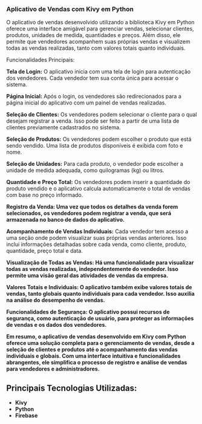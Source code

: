 ### Aplicativo de Vendas com Kivy em Python

O aplicativo de vendas desenvolvido utilizando a biblioteca Kivy em Python oferece uma interface amigável para gerenciar vendas, selecionar clientes, produtos, unidades de medida, quantidades e preços. Além disso, ele permite que vendedores acompanhem suas próprias vendas e visualizem todas as vendas realizadas, tanto com valores totais quanto individuais.

Funcionalidades Principais:

<b>Tela de Login:</b> O aplicativo inicia com uma tela de login para autenticação dos vendedores. Cada vendedor tem sua conta única para acessar o sistema.

<b>Página Inicial:</b> Após o login, os vendedores são redirecionados para a página inicial do aplicativo com um painel de vendas realizadas.

<b>Seleção de Clientes:</b> Os vendedores podem selecionar o cliente para o qual desejam registrar a venda. Isso pode ser feito a partir de uma lista de clientes previamente cadastrados no sistema.

<b>Seleção de Produtos:</b> Os vendedores podem escolher o produto que está sendo vendido. Uma lista de produtos disponíveis é exibida com foto e nome.

<b>Seleção de Unidades:</b> Para cada produto, o vendedor pode escolher a unidade de medida adequada, como quilogramas (kg) ou litros.

<b>Quantidade e Preço Total:</b> Os vendedores podem inserir a quantidade do produto vendido e o aplicativo calcula automaticamente o total de vendas com base no preço informado.

<b>Registro da Venda: Uma vez que todos os detalhes da venda forem selecionados, os vendedores podem registrar a venda, que será armazenada no banco de dados do aplicativo.</b>

<b>Acompanhamento de Vendas Individuais:</b> Cada vendedor tem acesso a uma seção onde podem visualizar suas próprias vendas anteriores. Isso inclui informações detalhadas sobre cada venda, como cliente, produto, quantidade, preço total e data.

<b>Visualização de Todas as Vendas: Há uma funcionalidade para visualizar todas as vendas realizadas, independentemente do vendedor. Isso permite uma visão geral das atividades de vendas da empresa.

<b>Valores Totais e Individuais:</b> O aplicativo também exibe valores totais de vendas, tanto globais quanto individuais para cada vendedor. Isso auxilia na análise do desempenho de vendas.

Funcionalidades de Segurança: O aplicativo possui recursos de segurança, como autenticação de usuário, para proteger as informações de vendas e os dados dos vendedores.

Em resumo, o aplicativo de vendas desenvolvido em Kivy com Python oferece uma solução completa para o gerenciamento de vendas, desde a seleção de clientes e produtos até o acompanhamento das vendas individuais e globais. Com uma interface intuitiva e funcionalidades abrangentes, ele simplifica o processo de registro e análise de vendas para vendedores e administradores.

## Principais Tecnologias Utilizadas:
<ul>
  <li>Kivy</li>
  <li>Python</li>
  <li>Firebase</li>
</ul>
